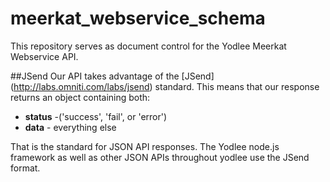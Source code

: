meerkat_webservice_schema
=========================

This repository serves as document control for the Yodlee Meerkat Webservice API.

##JSend
Our API takes advantage of the [JSend] (http://labs.omniti.com/labs/jsend) standard.
This means that our response returns an object containing both:
* __status__ -('success', 'fail', or 'error')
* __data__ - everything else

That is the standard for JSON API responses. The Yodlee node.js framework as well as other JSON APIs throughout yodlee use the JSend format. 
